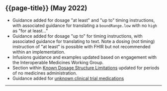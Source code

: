 ## {{page-title}} (May 2022)

- Guidance added for dosage "at least" and "up to" timing instructions, with associated guidance for translating a `boundRange.low` with no `high` as "for at least..."
- Guidance added for dosage "up to" for timing instructions, with associated guidance for translating to text. Note a dosing (not timing) instruction of "at least" is possible with FHIR but not recommended within an implementation.
- Infusions guidance and examples updated based on engagement with the Interoperable Medicines Working Group.
- Section within [Known Dosage Structure Limitations](KnownDosageStructureLimitations?version#.Periodsofnomedicineadministration) updated for periods of no medicines administration.
- Guidance added for [unknown clinical trial medications](Unknown-Clinical-Trial-Medication)

---